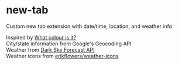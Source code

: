 # new-tab
Custom new tab extension with date/time, location, and weather info

Inspired by <a href="http://whatcolourisit.scn9a.org/">What colour is it?</a><br>
City/state information from Google's Geocoding API<br>
Weather from <a href="https://developer.forecast.io/">Dark Sky Forecast API</a><br>
Weather icons from <a href="http://erikflowers.github.io/weather-icons/">erikflowers/weather-icons</a>
